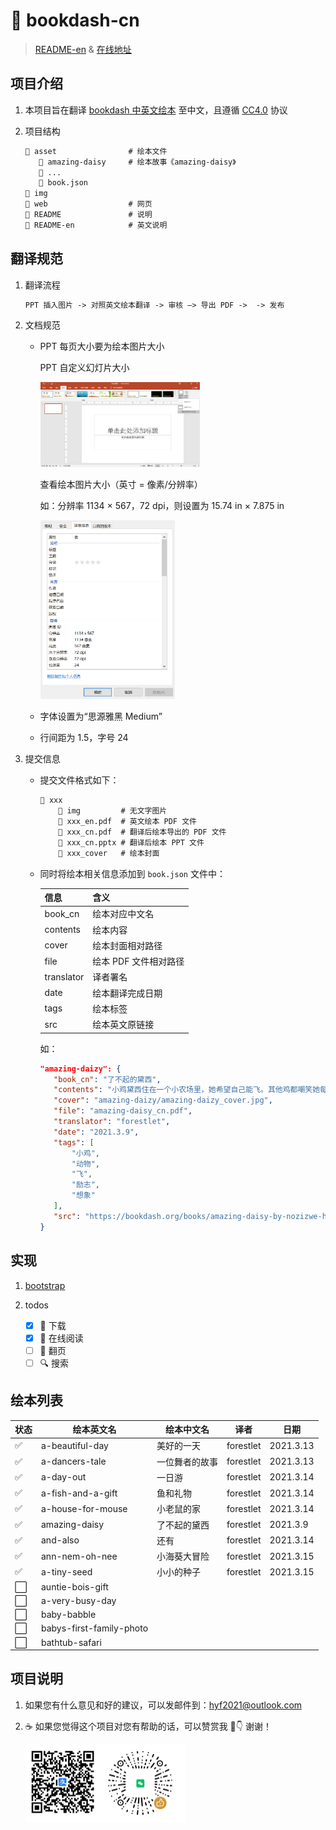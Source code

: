 # 🤲 bookdash-cn

> [README-en](README-en.md) & [在线地址](#_)

## 项目介绍

1. 本项目旨在翻译 [bookdash 中英文绘本](https://bookdash.org/books/?languages=en) 至中文，且遵循 [CC4.0](https://creativecommons.org/licenses/by/4.0/) 协议

2. 项目结构

   ```txt
   📂 asset                # 绘本文件
      📂 amazing-daisy     # 绘本故事《amazing-daisy》
      📂 ...
      📄 book.json
   📂 img
   📂 web                  # 网页
   📝 README               # 说明
   📝 README-en            # 英文说明
   ```

## 翻译规范

1. 翻译流程

   ```txt
   PPT 插入图片 -> 对照英文绘本翻译 -> 审核 —> 导出 PDF ->  -> 发布
   ```

2. 文档规范

   - PPT 每页大小要为绘本图片大小

     PPT 自定义幻灯片大小

      <img src="img/PPT-resize.png" alt="PPT 自定义幻灯片大小" style="zoom: 25%;" />

     查看绘本图片大小（英寸 = 像素/分辨率）

     如：分辨率 1134 × 567，72 dpi，则设置为 15.74 in × 7.875 in

      <img src="img/picture-size.png" alt="book-size" style="zoom: 33%;" />

   - 字体设置为“思源雅黑 Medium”

   - 行间距为 1.5，字号 24

3. 提交信息

   - 提交文件格式如下：

     ```txt
     📂 xxx
         📂 img         # 无文字图片
         📄 xxx_en.pdf  # 英文绘本 PDF 文件
         📄 xxx_cn.pdf  # 翻译后绘本导出的 PDF 文件
         📃 xxx_cn.pptx # 翻译后绘本 PPT 文件
         📄 xxx_cover   # 绘本封面
     ```

   - 同时将绘本相关信息添加到 `book.json` 文件中：

     | 信息       | 含义                  |
     | ---------- | --------------------- |
     | book_cn    | 绘本对应中文名        |
     | contents   | 绘本内容              |
     | cover      | 绘本封面相对路径      |
     | file       | 绘本 PDF 文件相对路径 |
     | translator | 译者署名              |
     | date       | 绘本翻译完成日期      |
     | tags       | 绘本标签              |
     | src        | 绘本英文原链接        |

     如：

     ```json
     "amazing-daizy": {
        "book_cn": "了不起的黛西",
        "contents": "小鸡黛西住在一个小农场里，她希望自己能飞。其他鸡都嘲笑她每天的飞行练习。但有一天，惊人的事情发生了……",
        "cover": "amazing-daizy/amazing-daizy_cover.jpg",
        "file": "amazing-daisy_cn.pdf",
        "translator": "forestlet",
        "date": "2021.3.9",
        "tags": [
            "小鸡",
            "动物",
            "飞",
            "励志",
            "想象"
        ],
        "src": "https://bookdash.org/books/amazing-daisy-by-nozizwe-herero-siya-masuku-and-leona-ingram/"
     }
     ```

## 实现

1. [bootstrap](https://getbootstrap.com/)

2. todos

   - [x] 💾 下载
   - [x] 🤲 在线阅读
   - [ ] 📖 翻页
   - [ ] 🔍 搜索

## 绘本列表

| 状态 | 绘本英文名               | 绘本中文名     | 译者      | 日期      |
| ---- | ------------------------ | -------------- | --------- | --------- |
| ✅   | a-beautiful-day          | 美好的一天     | forestlet | 2021.3.13 |
| ✅   | a-dancers-tale           | 一位舞者的故事 | forestlet | 2021.3.13 |
| ✅   | a-day-out                | 一日游         | forestlet | 2021.3.14 |
| ✅   | a-fish-and-a-gift        | 鱼和礼物       | forestlet | 2021.3.14 |
| ✅   | a-house-for-mouse        | 小老鼠的家     | forestlet | 2021.3.14 |
| ✅   | amazing-daisy            | 了不起的黛西   | forestlet | 2021.3.9  |
| ✅   | and-also                 | 还有           | forestlet | 2021.3.14 |
| ✅   | ann-nem-oh-nee           | 小海葵大冒险   | forestlet | 2021.3.15 |
| ✅   | a-tiny-seed              | 小小的种子     | forestlet | 2021.3.15 |
| ⬜   | auntie-bois-gift         |                |           |           |
| ⬜   | a-very-busy-day          |                |           |           |
| ⬜   | baby-babble              |                |           |           |
| ⬜   | babys-first-family-photo |                |           |           |
| ⬜   | bathtub-safari           |                |           |           |

## 项目说明

1. 如果您有什么意见和好的建议，可以发邮件到：<hyf2021@outlook.com>

2. ☕ 如果您觉得这个项目对您有帮助的话，可以赞赏我 🤗👇 谢谢！

   <img src="img/donate.jpg" alt="donate" style="zoom: 25%;" />
